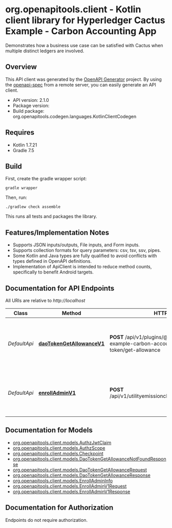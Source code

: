 # org.openapitools.client - Kotlin client library for Hyperledger Cactus Example - Carbon Accounting App

Demonstrates how a business use case can be satisfied with Cactus when multiple distinct ledgers are involved.

## Overview
This API client was generated by the [OpenAPI Generator](https://openapi-generator.tech) project.  By using the [openapi-spec](https://github.com/OAI/OpenAPI-Specification) from a remote server, you can easily generate an API client.

- API version: 2.1.0
- Package version: 
- Build package: org.openapitools.codegen.languages.KotlinClientCodegen

## Requires

* Kotlin 1.7.21
* Gradle 7.5

## Build

First, create the gradle wrapper script:

```
gradle wrapper
```

Then, run:

```
./gradlew check assemble
```

This runs all tests and packages the library.

## Features/Implementation Notes

* Supports JSON inputs/outputs, File inputs, and Form inputs.
* Supports collection formats for query parameters: csv, tsv, ssv, pipes.
* Some Kotlin and Java types are fully qualified to avoid conflicts with types defined in OpenAPI definitions.
* Implementation of ApiClient is intended to reduce method counts, specifically to benefit Android targets.

<a id="documentation-for-api-endpoints"></a>
## Documentation for API Endpoints

All URIs are relative to *http://localhost*

Class | Method | HTTP request | Description
------------ | ------------- | ------------- | -------------
*DefaultApi* | [**daoTokenGetAllowanceV1**](docs/DefaultApi.md#daotokengetallowancev1) | **POST** /api/v1/plugins/@hyperledger/cactus-example-carbon-accounting-backend/dao-token/get-allowance | Get the number of tokens `spender` is approved to spend on behalf of `account`
*DefaultApi* | [**enrollAdminV1**](docs/DefaultApi.md#enrolladminv1) | **POST** /api/v1/utilityemissionchannel/registerEnroll/admin | Registers an admin account within the Fabric organization specified.


<a id="documentation-for-models"></a>
## Documentation for Models

 - [org.openapitools.client.models.AuthzJwtClaim](docs/AuthzJwtClaim.md)
 - [org.openapitools.client.models.AuthzScope](docs/AuthzScope.md)
 - [org.openapitools.client.models.Checkpoint](docs/Checkpoint.md)
 - [org.openapitools.client.models.DaoTokenGetAllowanceNotFoundResponse](docs/DaoTokenGetAllowanceNotFoundResponse.md)
 - [org.openapitools.client.models.DaoTokenGetAllowanceRequest](docs/DaoTokenGetAllowanceRequest.md)
 - [org.openapitools.client.models.DaoTokenGetAllowanceResponse](docs/DaoTokenGetAllowanceResponse.md)
 - [org.openapitools.client.models.EnrollAdminInfo](docs/EnrollAdminInfo.md)
 - [org.openapitools.client.models.EnrollAdminV1Request](docs/EnrollAdminV1Request.md)
 - [org.openapitools.client.models.EnrollAdminV1Response](docs/EnrollAdminV1Response.md)


<a id="documentation-for-authorization"></a>
## Documentation for Authorization

Endpoints do not require authorization.

